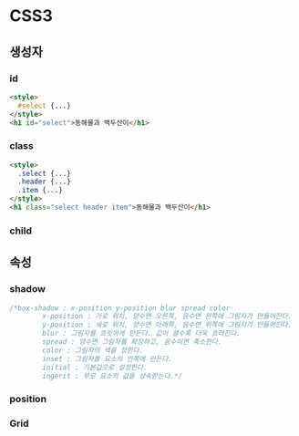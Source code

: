# CSS3

## 생성자

### id
```html
<style>
  #select {...}
</style>
<h1 id="select">동해물과 백두산이</h1>
```
### class
```html
<style>
  .select {...}
  .header {...}
  .item {...}
</style>
<h1 class="select header item">동해물과 백두산이</h1>
```

### child

## 속성

### shadow
```css
/*box-shadow : x-position y-position blur spread color
        x-position : 가로 위치, 양수면 오른쪽, 음수면 왼쪽에 그림자가 만들어진다.
        y-position : 세로 위치, 양수면 아래쪽, 음수면 위쪽에 그림자가 만들어진다.
        blur : 그림자를 흐릿하게 만든다. 값이 클수록 더욱 흐려진다.
        spread : 양수면 그림자를 확장하고, 음수이면 축소한다.
        color : 그림자의 색을 정한다. 
        inset : 그림자를 요소의 안쪽에 만든다.
        initial : 기본값으로 설정한다.
        ingerit : 부모 요소의 값을 상속받는다.*/
```

### position

### Grid
